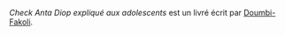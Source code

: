 <!-- TITLE: Cheick Anta Diop Expliqué Aux Adolescents -->
<!-- SUBTITLE: Présentation du livre : Cheick Anta Diop Expliqué Aux Adolescents -->

*Check Anta Diop expliqué aux adolescents* est un livré écrit par [Doumbi-Fakoli](/personnalite/homme/polymathe/afrique/nord-ouest/pays/mali/doumbi-fakoli).